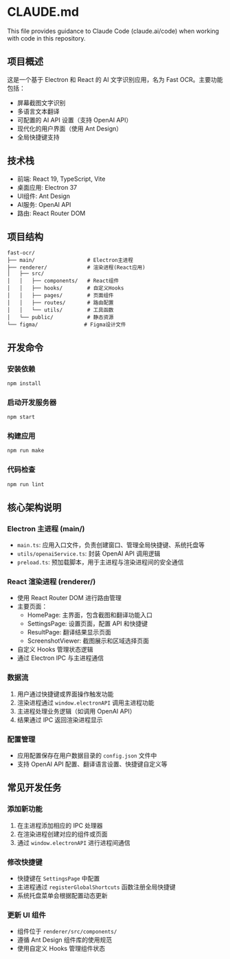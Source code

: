 # CLAUDE.md

This file provides guidance to Claude Code (claude.ai/code) when working with code in this repository.

## 项目概述

这是一个基于 Electron 和 React 的 AI 文字识别应用，名为 Fast OCR。主要功能包括：
- 屏幕截图文字识别
- 多语言文本翻译
- 可配置的 AI API 设置（支持 OpenAI API）
- 现代化的用户界面（使用 Ant Design）
- 全局快捷键支持

## 技术栈

- 前端: React 19, TypeScript, Vite
- 桌面应用: Electron 37
- UI组件: Ant Design
- AI服务: OpenAI API
- 路由: React Router DOM

## 项目结构

```
fast-ocr/
├── main/                 # Electron主进程
├── renderer/             # 渲染进程(React应用)
│   ├── src/
│   │   ├── components/   # React组件
│   │   ├── hooks/        # 自定义Hooks
│   │   ├── pages/        # 页面组件
│   │   ├── routes/       # 路由配置
│   │   └── utils/        # 工具函数
│   └── public/           # 静态资源
└── figma/               # Figma设计文件
```

## 开发命令

### 安装依赖
```bash
npm install
```

### 启动开发服务器
```bash
npm start
```

### 构建应用
```bash
npm run make
```

### 代码检查
```bash
npm run lint
```

## 核心架构说明

### Electron 主进程 (main/)
- `main.ts`: 应用入口文件，负责创建窗口、管理全局快捷键、系统托盘等
- `utils/openaiService.ts`: 封装 OpenAI API 调用逻辑
- `preload.ts`: 预加载脚本，用于主进程与渲染进程间的安全通信

### React 渲染进程 (renderer/)
- 使用 React Router DOM 进行路由管理
- 主要页面：
  - HomePage: 主界面，包含截图和翻译功能入口
  - SettingsPage: 设置页面，配置 API 和快捷键
  - ResultPage: 翻译结果显示页面
  - ScreenshotViewer: 截图展示和区域选择页面
- 自定义 Hooks 管理状态逻辑
- 通过 Electron IPC 与主进程通信

### 数据流
1. 用户通过快捷键或界面操作触发功能
2. 渲染进程通过 `window.electronAPI` 调用主进程功能
3. 主进程处理业务逻辑（如调用 OpenAI API）
4. 结果通过 IPC 返回渲染进程显示

### 配置管理
- 应用配置保存在用户数据目录的 `config.json` 文件中
- 支持 OpenAI API 配置、翻译语言设置、快捷键自定义等

## 常见开发任务

### 添加新功能
1. 在主进程添加相应的 IPC 处理器
2. 在渲染进程创建对应的组件或页面
3. 通过 `window.electronAPI` 进行进程间通信

### 修改快捷键
- 快捷键在 `SettingsPage` 中配置
- 主进程通过 `registerGlobalShortcuts` 函数注册全局快捷键
- 系统托盘菜单会根据配置动态更新

### 更新 UI 组件
- 组件位于 `renderer/src/components/`
- 遵循 Ant Design 组件库的使用规范
- 使用自定义 Hooks 管理组件状态